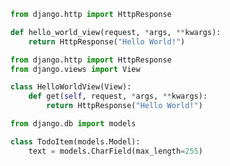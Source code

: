 <!--hello-world-view-start-->

```python linenums="1"
from django.http import HttpResponse

def hello_world_view(request, *args, **kwargs):
    return HttpResponse("Hello World!")
```

<!--hello-world-view-end-->

<!--hello-world-cbv-start-->

```python linenums="1"
from django.http import HttpResponse
from django.views import View

class HelloWorldView(View):
    def get(self, request, *args, **kwargs):
        return HttpResponse("Hello World!")
```

<!--hello-world-cbv-end-->

<!--todo-model-start-->

```python linenums="1"
from django.db import models

class TodoItem(models.Model):
    text = models.CharField(max_length=255)
```

<!--todo-model-end-->
